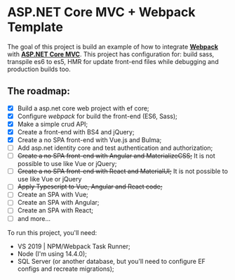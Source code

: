 # ASP.NET Core MVC + Webpack Template

The goal of this project is build an example of how to integrate **[Webpack](https://webpack.js.org/)** with **[ASP.NET Core MVC](https://docs.microsoft.com/pt-br/aspnet/core/mvc/overview?view=aspnetcore-3.1)**. This project has configuration for: build sass, transpile es6 to es5, HMR for update front-end files while debugging and production builds too. 

The roadmap:
-
- [x] Build a asp.net core web project with ef core;
- [x] Configure *webpack* for build the front-end (ES6, Sass);
- [x] Make a simple crud API;
- [x] Create a front-end with BS4 and jQuery;
- [x] Create a no SPA front-end with Vue.js and Bulma;
- [ ] Add asp.net identity core and test authentication and authorization;
- [ ] ~~Create a no SPA  front-end with Angular and MaterializeCSS;~~ It is not possible to use like Vue or jQuery;
- [ ] ~~Create a no SPA front-end with React and MaterialUI;~~ It is not possible to use like Vue or jQuery
- [ ] ~~Apply Typescript to Vue, Angular and React code;~~
- [ ] Create an SPA with Vue;
- [ ] Create an SPA with Angular;
- [ ] Create an SPA with React;
- [ ] and more...

To run this project, you'll need:
 - VS 2019 | NPM/Webpack Task Runner;
 - Node (I'm using 14.4.0);
 - SQL Server (or another database, but you'll need to configure EF configs and recreate migrations);


